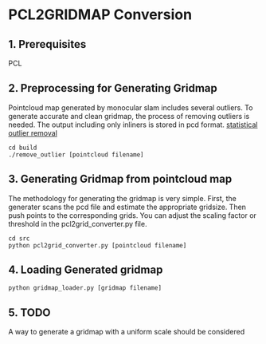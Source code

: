 # PCL2GRIDMAP Conversion



## 1. Prerequisites
PCL

## 2. Preprocessing for Generating Gridmap
Pointcloud map generated by monocular slam includes several outliers. To generate accurate and clean gridmap, the
process of removing outliers is needed. The output including only inliners is stored in pcd format.
[statistical outlier removal](https://pcl.readthedocs.io/projects/tutorials/en/latest/statistical_outlier.html)
```
cd build
./remove_outlier [pointcloud filename]
```

## 3. Generating Gridmap from pointcloud map
The methodology for generating the gridmap is very simple. First, the generater scans the pcd file and estimate the
appropriate gridsize. Then push points to the corresponding grids. You can adjust the scaling factor or threshold in
the pcl2grid\_converter.py file.

```
cd src
python pcl2grid_converter.py [pointcloud filename]
```

## 4. Loading Generated gridmap
```
python gridmap_loader.py [gridmap filename]
```

## 5. TODO
A way to generate a gridmap with a uniform scale should be considered



